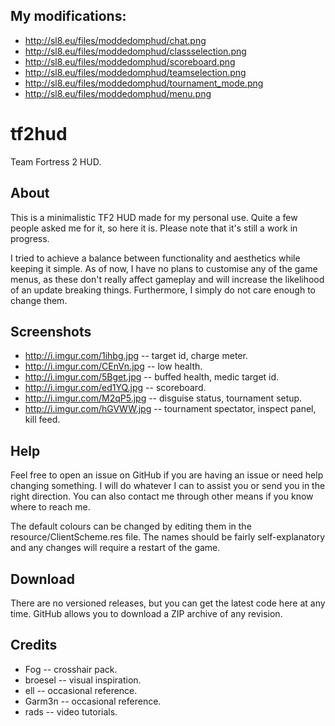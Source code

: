 My modifications:
-----------------

* http://sl8.eu/files/moddedomphud/chat.png
* http://sl8.eu/files/moddedomphud/classselection.png
* http://sl8.eu/files/moddedomphud/scoreboard.png
* http://sl8.eu/files/moddedomphud/teamselection.png
* http://sl8.eu/files/moddedomphud/tournament_mode.png
* http://sl8.eu/files/moddedomphud/menu.png

tf2hud
======

Team Fortress 2 HUD.



About
-----

This is a minimalistic TF2 HUD made for my personal use. Quite a few people asked me for it, so here it is. Please note that it's still a work in progress.

I tried to achieve a balance between functionality and aesthetics while keeping it simple. As of now, I have no plans to customise any of the game menus, as these don't really affect gameplay and will increase the likelihood of an update breaking things. Furthermore, I simply do not care enough to change them.



Screenshots
-----------

* http://i.imgur.com/1ihbg.jpg -- target id, charge meter.
* http://i.imgur.com/CEnVn.jpg -- low health.
* http://i.imgur.com/5Bget.jpg -- buffed health, medic target id.
* http://i.imgur.com/ed1YQ.jpg -- scoreboard.
* http://i.imgur.com/M2qP5.jpg -- disguise status, tournament setup.
* http://i.imgur.com/hGVWW.jpg -- tournament spectator, inspect panel, kill feed.



Help
----

Feel free to open an issue on GitHub if you are having an issue or need help changing something. I will do whatever I can to assist you or send you in the right direction. You can also contact me through other means if you know where to reach me.

The default colours can be changed by editing them in the resource/ClientScheme.res file. The names should be fairly self-explanatory and any changes will require a restart of the game.



Download
--------

There are no versioned releases, but you can get the latest code here at any time. GitHub allows you to download a ZIP archive of any revision.



Credits
-------

* Fog -- crosshair pack.
* broesel -- visual inspiration.
* ell -- occasional reference.
* Garm3n -- occasional reference.
* rads -- video tutorials.